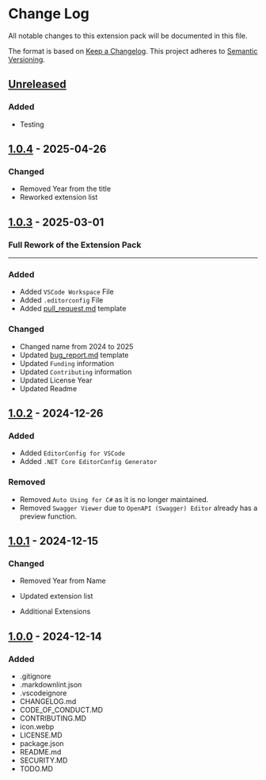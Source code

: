 # Change Log

All notable changes to this extension pack will be documented in this file.

The format is based on [Keep a Changelog][Keep a Changelog].
This project adheres to [Semantic Versioning][Semantic Versioning].

## [Unreleased][Unreleased]

### Added

- Testing

## [1.0.4][1.0.4] - 2025-04-26

### Changed

- Removed Year from the title
- Reworked extension list

## [1.0.3][1.0.3] - 2025-03-01

### Full Rework of the Extension Pack

---

### Added

- Added `VSCode Workspace` File
- Added `.editorconfig` File
- Added [pull_request.md](.github/pull_request.md) template

### Changed

- Changed name from 2024 to 2025
- Updated [bug_report.md](.github/ISSUE_TEMPLATE/bug_report.md) template
- Updated `Funding` information
- Updated `Contributing` information
- Updated License Year
- Updated Readme

## [1.0.2][1.0.2] - 2024-12-26

### Added

- Added `EditorConfig for VSCode`
- Added `.NET Core EditorConfig Generator`

### Removed

- Removed `Auto Using for C#` as it is no longer maintained.
- Removed `Swagger Viewer` due to `OpenAPI (Swagger) Editor` already has a preview function.

## [1.0.1][1.0.1] - 2024-12-15

### Changed

- Removed Year from Name
- Updated extension list

- Additional Extensions

## [1.0.0][1.0.0] - 2024-12-14

### Added

- .gitignore
- .markdownlint.json
- .vscodeignore
- CHANGELOG.md
- CODE_OF_CONDUCT.MD
- CONTRIBUTING.MD
- icon.webp
- LICENSE.MD
- package.json
- README.md
- SECURITY.MD
- TODO.MD

<!-- Links -->
[keep a changelog]: http://keepachangelog.com/
[semantic versioning]: https://semver.org/spec/v2.0.0.html

<!-- Version -->

[Unreleased]: https://github.com/ggoodwin/dotnet-hotpack/compare/v1.0.4...master
[1.0.4]: https://github.com/ggoodwin/dotnet-hotpack/compare/v1.0.3...v1.0.4
[1.0.3]: https://github.com/ggoodwin/dotnet-hotpack/compare/v1.0.2...v1.0.3
[1.0.2]: https://github.com/ggoodwin/dotnet-hotpack/compare/v1.0.1...v1.0.2
[1.0.1]: https://github.com/ggoodwin/dotnet-hotpack/compare/v1.0.0...v1.0.1
[1.0.0]: https://github.com/ggoodwin/dotnet-hotpack/tree/v1.0.0
